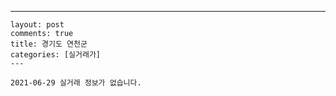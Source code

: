 ---
    layout: post
    comments: true
    title: 경기도 연천군
    categories: [실거래가]
    ---

    2021-06-29 실거래 정보가 없습니다.

    